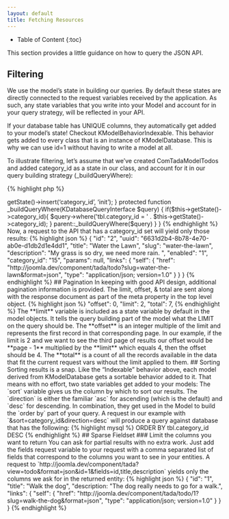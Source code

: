 ```yaml
---
layout: default
title: Fetching Resources
---
```


* Table of Content
{:toc}

This section provides a little guidance on how to query the JSON API.

## Filtering

We use the model’s state in building our queries. By default these states are directly connected to the request variables received by the application. As such, any state variables that you write into your Model and account for in your query strategy, will be reflected in your API.

If your database table has UNIQUE columns, they automatically get added to your model’s state!
Checkout KModelBehaviorIndexable. This behavior gets added to every class that is an instance of KModelDatabase.
This is why we can use id=1 without having to write a model at all.

To illustrate filtering, let’s assume that we’ve created ComTadaModelTodos and added category_id as a state in our class, and account for it in our query building strategy (_buildQueryWhere):

{% highlight php %}
<?php
class ComTadaModelTodos extends KModelDatabase
{
    public function __construct(KObjectConfig $config)
    {
        parent::__construct($config);
        $this->getState()->insert(‘category_id’, ‘init’);
    }
    protected function _buildQueryWhere(KDatabaseQueryInterface $query)
    {
        if($this->getState()->category_id){
            $query->where('tbl.category_id = ' . $this->getState()->category_id);
        }
        parent::_buildQueryWhere($query)
    }
}
{% endhighlight %}

Now, a request to the API that has a category_id set will yield only those results:

{% highlight json %}
{
    "id": "2",
    "uuid": "6631d2b4-8b78-4e70-ab0e-d1db2d1e4dd1",
    "title": "Water the Lawn",
    "slug": "water-the-lawn",
    "description": "My grass is so dry, we need more rain. ",
    "enabled": "1",
    "category_id": "15",
    "params": null,
    "links":
    {
        "self":
        {
            "href": "http://joomla.dev/component/tada/todo?slug=water-the-lawn&format=json",
            "type": "application/json; version=1.0"
        }
    }
}
{% endhighlight %}

## Pagination

In keeping with good API design, additional pagination information is provided. The limit, offset, & total are sent along with the response document as part of the meta property in the top level object.

{% highlight json %}
"offset": 0,
"limit": 2,
"total": 7,
{% endhighlight %}

The **limit** variable is included as a state variable by default in the model objects. It tells the query building part of the model what the LIMIT on the query should be.
The **offset** is an integer multiple of the limit and represents the first record in that corresponding page. In our example, if the limit is 2 and we want to see the third page of results our offset would be **page - 1** multiplied by the **limit** which equals 4, then the offset should be 4.

The **total** is a count of all the records available in the data that fit the current request vars without the limit applied to them.

## Sorting

Sorting results is a snap. Like the “Indexable” behavior above, each model derived from KModelDatabase gets a sortable behavior added to it. That means with no effort, two state variables get added to your models:

The `sort` variable gives us the column by which to sort our results.
The `direction` is either the familiar `asc` for ascending (which is the default) and `desc` for descending. In combination, they get used in the Model to build the `order by` part of your query. A request in our example with `&sort=category_id&direction=desc` will produce a query against database that has the following:

{% highlight mysql %}
    ORDER BY tbl.category_id DESC
{% endhighlight %}

## Sparse Fieldset

### Limit the columns you want to return

You can ask for partial results with no extra work. Just add the fields request variable to your request with a comma separated list of fields that correspond to the columns you want to see in your entities.

A request to `http://joomla.dev/component/tada?view=todo&format=json&id=1&fields=id,title,description` yields only the columns we ask for in the returned entity:

{% highlight json %}
{
    "id": "1",
    "title": "Walk the dog",
    "description: "The dog really needs to go for a walk.",
    "links":
    {
        "self":
        {
            "href": "http://joomla.dev/component/tada/todo/1?slug=walk-the-dog&format=json",
            "type": "application/json; version=1.0"
        }
    }
}
{% endhighlight %}
